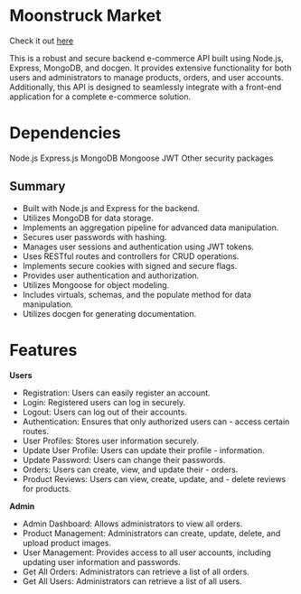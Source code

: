 # Moonstruck Market
Check it out [here](https://e-commerce-api-q5wi.onrender.com/)

This is a robust and secure backend e-commerce API built using Node.js, Express, MongoDB, and docgen. It provides extensive functionality for both users and administrators to manage products, orders, and user accounts. Additionally, this API is designed to seamlessly integrate with a front-end application for a complete e-commerce solution.

# Dependencies

Node.js
Express.js
MongoDB
Mongoose
JWT
Other security packages

## Summary

-   Built with Node.js and Express for the backend.
-   Utilizes MongoDB for data storage.
-   Implements an aggregation pipeline for advanced data manipulation.
-   Secures user passwords with hashing.
-   Manages user sessions and authentication using JWT tokens.
-   Uses RESTful routes and controllers for CRUD operations.
-   Implements secure cookies with signed and secure flags.
-   Provides user authentication and authorization.
-   Utilizes Mongoose for object modeling.
-   Includes virtuals, schemas, and the populate method for data manipulation.
-   Utilizes docgen for generating documentation.

# Features

**Users**

-   Registration: Users can easily register an account.
-   Login: Registered users can log in securely.
-   Logout: Users can log out of their accounts.
-   Authentication: Ensures that only authorized users can - access certain routes.
-   User Profiles: Stores user information securely.
-   Update User Profile: Users can update their profile - information.
-   Update Password: Users can change their passwords.
-   Orders: Users can create, view, and update their - orders.
-   Product Reviews: Users can view, create, update, and - delete reviews for products.

**Admin**

-   Admin Dashboard: Allows administrators to view all orders.
-   Product Management: Administrators can create, update, delete, and upload product images.
-   User Management: Provides access to all user accounts, including updating user information and passwords.
-   Get All Orders: Administrators can retrieve a list of all orders.
-   Get All Users: Administrators can retrieve a list of all users.

